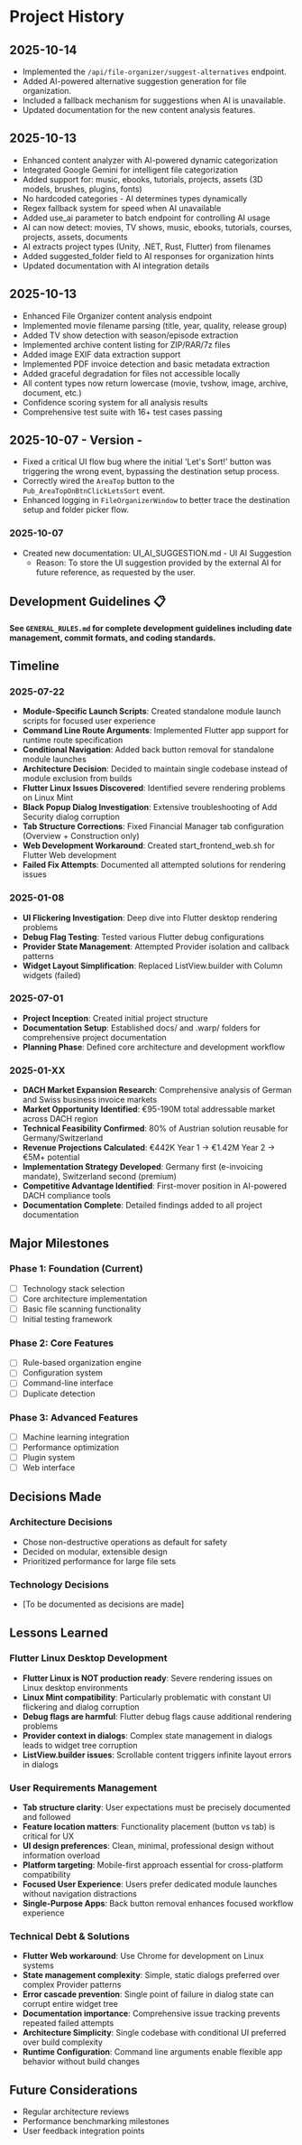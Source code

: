 # Project History

## 2025-10-14

- Implemented the `/api/file-organizer/suggest-alternatives` endpoint.
- Added AI-powered alternative suggestion generation for file organization.
- Included a fallback mechanism for suggestions when AI is unavailable.
- Updated documentation for the new content analysis features.
## 2025-10-13

- Enhanced content analyzer with AI-powered dynamic categorization
- Integrated Google Gemini for intelligent file categorization
- Added support for: music, ebooks, tutorials, projects, assets (3D models, brushes, plugins, fonts)
- No hardcoded categories - AI determines types dynamically
- Regex fallback system for speed when AI unavailable
- Added use_ai parameter to batch endpoint for controlling AI usage
- AI can now detect: movies, TV shows, music, ebooks, tutorials, courses, projects, assets, documents
- AI extracts project types (Unity, .NET, Rust, Flutter) from filenames
- Added suggested_folder field to AI responses for organization hints
- Updated documentation with AI integration details
## 2025-10-13

- Enhanced File Organizer content analysis endpoint
- Implemented movie filename parsing (title, year, quality, release group)
- Added TV show detection with season/episode extraction
- Implemented archive content listing for ZIP/RAR/7z files
- Added image EXIF data extraction support
- Implemented PDF invoice detection and basic metadata extraction
- Added graceful degradation for files not accessible locally
- All content types now return lowercase (movie, tvshow, image, archive, document, etc.)
- Confidence scoring system for all analysis results
- Comprehensive test suite with 16+ test cases passing
## 2025-10-07 - Version -

- Fixed a critical UI flow bug where the initial 'Let's Sort!' button was triggering the wrong event, bypassing the destination setup process.
- Correctly wired the `AreaTop` button to the `Pub_AreaTopOnBtnClickLetsSort` event.
- Enhanced logging in `FileOrganizerWindow` to better trace the destination setup and folder picker flow.
### 2025-10-07
- Created new documentation: UI_AI_SUGGESTION.md - UI AI Suggestion
  - Reason: To store the UI suggestion provided by the external AI for future reference, as requested by the user.
## Development Guidelines 📋
**See `GENERAL_RULES.md` for complete development guidelines including date management, commit formats, and coding standards.**

## Timeline

### 2025-07-22
- **Module-Specific Launch Scripts**: Created standalone module launch scripts for focused user experience
- **Command Line Route Arguments**: Implemented Flutter app support for runtime route specification
- **Conditional Navigation**: Added back button removal for standalone module launches
- **Architecture Decision**: Decided to maintain single codebase instead of module exclusion from builds
- **Flutter Linux Issues Discovered**: Identified severe rendering problems on Linux Mint
- **Black Popup Dialog Investigation**: Extensive troubleshooting of Add Security dialog corruption
- **Tab Structure Corrections**: Fixed Financial Manager tab configuration (Overview + Construction only)
- **Web Development Workaround**: Created start_frontend_web.sh for Flutter Web development
- **Failed Fix Attempts**: Documented all attempted solutions for rendering issues

### 2025-01-08
- **UI Flickering Investigation**: Deep dive into Flutter desktop rendering problems
- **Debug Flag Testing**: Tested various Flutter debug configurations
- **Provider State Management**: Attempted Provider isolation and callback patterns
- **Widget Layout Simplification**: Replaced ListView.builder with Column widgets (failed)

### 2025-07-01
- **Project Inception**: Created initial project structure
- **Documentation Setup**: Established docs/ and .warp/ folders for comprehensive project documentation
- **Planning Phase**: Defined core architecture and development workflow

### 2025-01-XX
- **DACH Market Expansion Research**: Comprehensive analysis of German and Swiss business invoice markets
- **Market Opportunity Identified**: €95-190M total addressable market across DACH region 
- **Technical Feasibility Confirmed**: 80% of Austrian solution reusable for Germany/Switzerland
- **Revenue Projections Calculated**: €442K Year 1 → €1.42M Year 2 → €5M+ potential
- **Implementation Strategy Developed**: Germany first (e-invoicing mandate), Switzerland second (premium)
- **Competitive Advantage Identified**: First-mover position in AI-powered DACH compliance tools
- **Documentation Complete**: Detailed findings added to all project documentation

## Major Milestones

### Phase 1: Foundation (Current)
- [ ] Technology stack selection
- [ ] Core architecture implementation
- [ ] Basic file scanning functionality
- [ ] Initial testing framework

### Phase 2: Core Features
- [ ] Rule-based organization engine
- [ ] Configuration system
- [ ] Command-line interface
- [ ] Duplicate detection

### Phase 3: Advanced Features
- [ ] Machine learning integration
- [ ] Performance optimization
- [ ] Plugin system
- [ ] Web interface

## Decisions Made

### Architecture Decisions
- Chose non-destructive operations as default for safety
- Decided on modular, extensible design
- Prioritized performance for large file sets

### Technology Decisions
- [To be documented as decisions are made]

## Lessons Learned

### Flutter Linux Desktop Development
- **Flutter Linux is NOT production ready**: Severe rendering issues on Linux desktop environments
- **Linux Mint compatibility**: Particularly problematic with constant UI flickering and dialog corruption
- **Debug flags are harmful**: Flutter debug flags cause additional rendering problems
- **Provider context in dialogs**: Complex state management in dialogs leads to widget tree corruption
- **ListView.builder issues**: Scrollable content triggers infinite layout errors in dialogs

### User Requirements Management
- **Tab structure clarity**: User expectations must be precisely documented and followed
- **Feature location matters**: Functionality placement (button vs tab) is critical for UX
- **UI design preferences**: Clean, minimal, professional design without information overload
- **Platform targeting**: Mobile-first approach essential for cross-platform compatibility
- **Focused User Experience**: Users prefer dedicated module launches without navigation distractions
- **Single-Purpose Apps**: Back button removal enhances focused workflow experience

### Technical Debt & Solutions
- **Flutter Web workaround**: Use Chrome for development on Linux systems
- **State management complexity**: Simple, static dialogs preferred over complex Provider patterns
- **Error cascade prevention**: Single point of failure in dialog state can corrupt entire widget tree
- **Documentation importance**: Comprehensive issue tracking prevents repeated failed attempts
- **Architecture Simplicity**: Single codebase with conditional UI preferred over build complexity
- **Runtime Configuration**: Command line arguments enable flexible app behavior without build changes

## Future Considerations

- Regular architecture reviews
- Performance benchmarking milestones
- User feedback integration points
